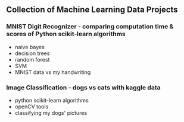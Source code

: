 ## Collection of Machine Learning Data Projects

### MNIST Digit Recognizer - comparing computation time & scores of Python scikit-learn algorithms
- naive bayes
- decision trees
- random forest
- SVM
- MNIST data vs my handwriting

### Image Classification - dogs vs cats with kaggle data
- python scikit-learn algorithms
- openCV tools
- classifying my dogs' pictures



